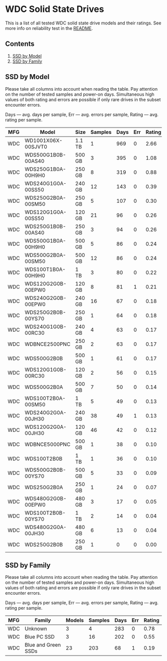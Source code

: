 WDC Solid State Drives
======================

This is a list of all tested WDC solid state drive models and their ratings. See
more info on reliability test in the [README](https://github.com/linuxhw/SMART).

Contents
--------

1. [ SSD by Model  ](#ssd-by-model)
2. [ SSD by Family ](#ssd-by-family)

SSD by Model
------------

Please take all columns into account when reading the table. Pay attention on the
number of tested samples and power-on days. Simultaneous high values of both rating
and errors are possible if only rare drives in the subset encounter errors.

Days   — avg. days per sample,
Err    — avg. errors per sample,
Rating — avg. rating per sample.

| MFG       | Model              | Size   | Samples | Days  | Err   | Rating |
|-----------|--------------------|--------|---------|-------|-------|--------|
| WDC       | WD1001X06X-00SJVT0 | 1.1 TB | 1       | 969   | 0     | 2.66   |
| WDC       | WDS500G1B0B-00AS40 | 500 GB | 3       | 395   | 0     | 1.08   |
| WDC       | WDS250G1B0A-00H9H0 | 250 GB | 8       | 319   | 0     | 0.88   |
| WDC       | WDS240G1G0A-00SS50 | 240 GB | 12      | 143   | 0     | 0.39   |
| WDC       | WDS250G2B0A-00SM50 | 250 GB | 5       | 107   | 0     | 0.30   |
| WDC       | WDS120G1G0A-00SS50 | 120 GB | 21      | 96    | 0     | 0.26   |
| WDC       | WDS250G1B0B-00AS40 | 250 GB | 3       | 94    | 0     | 0.26   |
| WDC       | WDS500G1B0A-00H9H0 | 500 GB | 5       | 86    | 0     | 0.24   |
| WDC       | WDS500G2B0A-00SM50 | 500 GB | 12      | 86    | 0     | 0.24   |
| WDC       | WDS100T1B0A-00H9H0 | 1 TB   | 3       | 80    | 0     | 0.22   |
| WDC       | WDS120G2G0B-00EPW0 | 120 GB | 8       | 81    | 1     | 0.21   |
| WDC       | WDS240G2G0B-00EPW0 | 240 GB | 16      | 67    | 0     | 0.18   |
| WDC       | WDS250G2B0B-00YS70 | 250 GB | 1       | 64    | 0     | 0.18   |
| WDC       | WDS240G1G0B-00RC30 | 240 GB | 4       | 63    | 0     | 0.17   |
| WDC       | WDBNCE2500PNC      | 250 GB | 2       | 63    | 0     | 0.17   |
| WDC       | WDS500G2B0B        | 500 GB | 1       | 61    | 0     | 0.17   |
| WDC       | WDS120G1G0B-00RC30 | 120 GB | 2       | 56    | 0     | 0.15   |
| WDC       | WDS500G2B0A        | 500 GB | 7       | 50    | 0     | 0.14   |
| WDC       | WDS100T2B0A-00SM50 | 1 TB   | 5       | 49    | 0     | 0.13   |
| WDC       | WDS240G2G0A-00JH30 | 240 GB | 38      | 49    | 1     | 0.13   |
| WDC       | WDS120G2G0A-00JH30 | 120 GB | 46      | 42    | 0     | 0.12   |
| WDC       | WDBNCE5000PNC      | 500 GB | 1       | 38    | 0     | 0.10   |
| WDC       | WDS100T2B0B        | 1 TB   | 1       | 36    | 0     | 0.10   |
| WDC       | WDS500G2B0B-00YS70 | 500 GB | 5       | 33    | 0     | 0.09   |
| WDC       | WDS250G2B0A        | 250 GB | 1       | 24    | 0     | 0.07   |
| WDC       | WDS480G2G0B-00EPW0 | 480 GB | 3       | 17    | 0     | 0.05   |
| WDC       | WDS100T2B0B-00YS70 | 1 TB   | 2       | 14    | 0     | 0.04   |
| WDC       | WDS480G2G0A-00JH30 | 480 GB | 6       | 13    | 0     | 0.04   |
| WDC       | WDS250G2B0B        | 250 GB | 1       | 0     | 0     | 0.00   |

SSD by Family
-------------

Please take all columns into account when reading the table. Pay attention on the
number of tested samples and power-on days. Simultaneous high values of both rating
and errors are possible if only rare drives in the subset encounter errors.

Days   — avg. days per sample,
Err    — avg. errors per sample,
Rating — avg. rating per sample.

| MFG       | Family                 | Models | Samples | Days  | Err   | Rating |
|-----------|------------------------|--------|---------|-------|-------|--------|
| WDC       | Unknown                | 3      | 4       | 283   | 0     | 0.78   |
| WDC       | Blue PC SSD            | 3      | 16      | 202   | 0     | 0.55   |
| WDC       | Blue and Green SSDs    | 23     | 203     | 68    | 1     | 0.19   |
